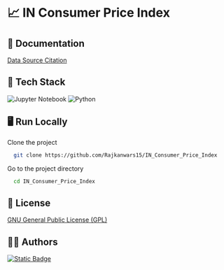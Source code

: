 # 📈 IN Consumer Price Index

## 📄 Documentation

[Data Source Citation](datasource_citation.md)

## 🎒 Tech Stack

![Jupyter Notebook](https://img.shields.io/badge/jupyter-%23FA0F00.svg?style=for-the-badge&logo=jupyter&logoColor=white)
![Python](https://img.shields.io/badge/python-3670A0?style=for-the-badge&logo=python&logoColor=ffdd54)

## 🖥️ Run Locally

Clone the project

```bash
  git clone https://github.com/Rajkanwars15/IN_Consumer_Price_Index
```

Go to the project directory

```bash
  cd IN_Consumer_Price_Index
```

## 🪪 License

[GNU General Public License (GPL)](LICENSE.md)

## 👨‍💻 Authors

[![Static Badge](https://img.shields.io/badge/Rajkanwars15-yellow?logo=GitHub&link=https%3A%2F%2Fgithub.com%2FRajkanwars15)
](https://www.github.com/rajkanwars15)